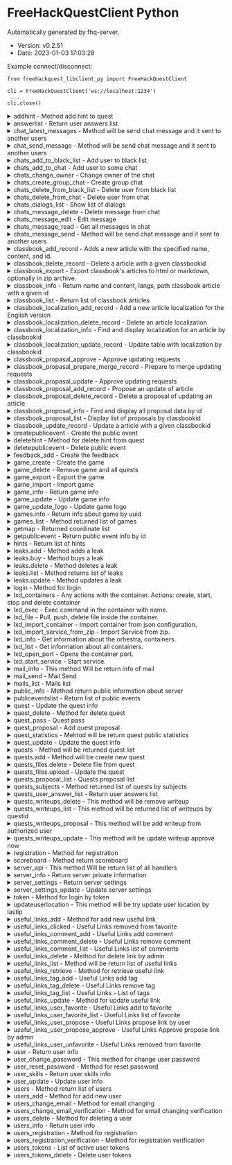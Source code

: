 # FreeHackQuestClient Python

 Automatically generated by fhq-server. 
 * Version: v0.2.51
 * Date: 2023-01-03 17:03:28

 Example connect/disconnect:
```
from freehackquest_libclient_py import FreeHackQuestClient 

cli = FreeHackQuestClient('ws://localhost:1234')
 ... 
cli.close()
```

<details>
<summary>addhint - Method add hint to quest</summary>

## addhint

Method add hint to quest

Access: unauthorized - **no**,  user - **no**,  admin - **yes**

 #### Input params 

 * questid - integer, required; quest id
 * hint - string, required; hint text


 #### example call method 

 ```
response = cli.addhint({
    "questid": 0,
    "hint": ""
})
```

</details>

<details>
<summary>answerlist - Return user answers list</summary>

## answerlist

Return user answers list

Access: unauthorized - **no**,  user - **no**,  admin - **yes**

 #### Input params 

 * page - integer, required; Number of page
 * onpage - integer, required; How much rows on page
 * questid - integer, optional; Filter for questid
 * userid - integer, optional; Filter for userid


 #### example call method 

 ```
response = cli.answerlist({
    "page": 0,
    "onpage": 10,
    "questid": 0,
    "userid": 0
})
```

</details>

<details>
<summary>chat_latest_messages - Method will be send chat message and it sent to another users</summary>

## chat_latest_messages

Method will be send chat message and it sent to another users

Access: unauthorized - **yes**,  user - **yes**,  admin - **yes**

 #### Input params 



 #### example call method 

 ```
response = cli.chat_latest_messages({

})
```

</details>

<details>
<summary>chat_send_message - Method will be send chat message and it sent to another users</summary>

## chat_send_message

Method will be send chat message and it sent to another users

Access: unauthorized - **no**,  user - **yes**,  admin - **yes**

 #### Input params 

 * type - string, required; Type
 * message - string, required; Message


 #### example call method 

 ```
response = cli.chat_send_message({
    "type": "",
    "message": ""
})
```

</details>

<details>
<summary>chats_add_to_black_list - Add user to black list</summary>

## chats_add_to_black_list

Add user to black list

Access: unauthorized - **no**,  user - **yes**,  admin - **yes**

 #### Input params 



 #### example call method 

 ```
response = cli.chats_add_to_black_list({

})
```

</details>

<details>
<summary>chats_add_to_chat - Add user to some chat</summary>

## chats_add_to_chat

Add user to some chat

Access: unauthorized - **no**,  user - **yes**,  admin - **yes**

 #### Input params 



 #### example call method 

 ```
response = cli.chats_add_to_chat({

})
```

</details>

<details>
<summary>chats_change_owner - Change owner of the chat</summary>

## chats_change_owner

Change owner of the chat

Access: unauthorized - **no**,  user - **yes**,  admin - **yes**

 #### Input params 



 #### example call method 

 ```
response = cli.chats_change_owner({

})
```

</details>

<details>
<summary>chats_create_group_chat - Create group chat</summary>

## chats_create_group_chat

Create group chat

Access: unauthorized - **no**,  user - **yes**,  admin - **yes**

 #### Input params 



 #### example call method 

 ```
response = cli.chats_create_group_chat({

})
```

</details>

<details>
<summary>chats_delete_from_black_list - Delete user from black list</summary>

## chats_delete_from_black_list

Delete user from black list

Access: unauthorized - **no**,  user - **yes**,  admin - **yes**

 #### Input params 



 #### example call method 

 ```
response = cli.chats_delete_from_black_list({

})
```

</details>

<details>
<summary>chats_delete_from_chat - Delete user from chat</summary>

## chats_delete_from_chat

Delete user from chat

Access: unauthorized - **no**,  user - **yes**,  admin - **yes**

 #### Input params 



 #### example call method 

 ```
response = cli.chats_delete_from_chat({

})
```

</details>

<details>
<summary>chats_dialogs_list - Show list of dialogs</summary>

## chats_dialogs_list

Show list of dialogs

Access: unauthorized - **no**,  user - **yes**,  admin - **yes**

 #### Input params 



 #### example call method 

 ```
response = cli.chats_dialogs_list({

})
```

</details>

<details>
<summary>chats_message_delete - Delete message from chat</summary>

## chats_message_delete

Delete message from chat

Access: unauthorized - **no**,  user - **yes**,  admin - **yes**

 #### Input params 

 * message_id - integer, required; Message id for remove


 #### example call method 

 ```
response = cli.chats_message_delete({
    "message_id": 0
})
```

</details>

<details>
<summary>chats_message_edit - Edit message</summary>

## chats_message_edit

Edit message

Access: unauthorized - **no**,  user - **yes**,  admin - **yes**

 #### Input params 

 * message_id - integer, required; Message id
 * message_new - string, required; New message


 #### example call method 

 ```
response = cli.chats_message_edit({
    "message_id": 0,
    "message_new": ""
})
```

</details>

<details>
<summary>chats_message_read - Get all messages in chat</summary>

## chats_message_read

Get all messages in chat

Access: unauthorized - **no**,  user - **yes**,  admin - **yes**

 #### Input params 

 * chat - string, required; Chat for reading messages


 #### example call method 

 ```
response = cli.chats_message_read({
    "chat": ""
})
```

</details>

<details>
<summary>chats_message_send - Method will be send chat message and it sent to another users</summary>

## chats_message_send

Method will be send chat message and it sent to another users

Access: unauthorized - **no**,  user - **yes**,  admin - **yes**

 #### Input params 

 * chat - string, required; Chat for sending a message
 * message - string, required; Message


 #### example call method 

 ```
response = cli.chats_message_send({
    "chat": "",
    "message": ""
})
```

</details>

<details>
<summary>classbook_add_record - Adds a new article with the specified name, content, and id.</summary>

## classbook_add_record

Adds a new article with the specified name, content, and id.

Access: unauthorized - **no**,  user - **no**,  admin - **yes**

 #### Input params 

 * parentid - integer, required; pareintid for classbook article
 * name - string, required; name of article
 * content - string, required; content of article
 * uuid - string, optional; uuid of article
 * ordered - integer, optional; order of article


 #### example call method 

 ```
response = cli.classbook_add_record({
    "parentid": 0,
    "name": "",
    "content": "",
    "uuid": "",
    "ordered": 0
})
```

</details>

<details>
<summary>classbook_delete_record - Delete a article with a given classbookid</summary>

## classbook_delete_record

Delete a article with a given classbookid

Access: unauthorized - **no**,  user - **no**,  admin - **yes**

 #### Input params 

 * classbookid - integer, required; id for classbook article


 #### example call method 

 ```
response = cli.classbook_delete_record({
    "classbookid": 0
})
```

</details>

<details>
<summary>classbook_export - Export classbook's articles to html or markdown, optionally in zip archive.</summary>

## classbook_export

Export classbook's articles to html or markdown, optionally in zip archive.

Access: unauthorized - **no**,  user - **yes**,  admin - **yes**

 #### Input params 

 * output - string, required; The output file format
 * lang - string, required; The output file format
 * zip - boolean, optional; Zipping the output


 #### example call method 

 ```
response = cli.classbook_export({
    "output": "",
    "lang": "",
    "zip": ""
})
```

</details>

<details>
<summary>classbook_info - Return name and content, langs, path classbook article with a given id</summary>

## classbook_info

Return name and content, langs, path classbook article with a given id

Access: unauthorized - **yes**,  user - **yes**,  admin - **yes**

 #### Input params 

 * classbookid - integer, required; id for the classbook article
 * lang - string, optional; Set lang for the article


 #### example call method 

 ```
response = cli.classbook_info({
    "classbookid": 0,
    "lang": ""
})
```

</details>

<details>
<summary>classbook_list - Return list of classbook articles</summary>

## classbook_list

Return list of classbook articles

Access: unauthorized - **yes**,  user - **yes**,  admin - **yes**

 #### Input params 

 * parentid - integer, required; parentid for classbook articles
 * lang - string, optional; lang for classbook articles
 * search - string, optional; Search string for classbook articles


 #### example call method 

 ```
response = cli.classbook_list({
    "parentid": 0,
    "lang": "",
    "search": ""
})
```

</details>

<details>
<summary>classbook_localization_add_record - Add a new article localization for the English version</summary>

## classbook_localization_add_record

Add a new article localization for the English version

Access: unauthorized - **no**,  user - **no**,  admin - **yes**

 #### Input params 

 * classbookid - integer, required; Classbookid for article localization
 * lang - string, required; Language
 * name - string, required; Article name
 * content - string, required; The content of the article


 #### example call method 

 ```
response = cli.classbook_localization_add_record({
    "classbookid": 0,
    "lang": "",
    "name": "",
    "content": ""
})
```

</details>

<details>
<summary>classbook_localization_delete_record - Delete an article localization</summary>

## classbook_localization_delete_record

Delete an article localization

Access: unauthorized - **no**,  user - **no**,  admin - **yes**

 #### Input params 

 * classbook_localizationid - integer, required; Localization id


 #### example call method 

 ```
response = cli.classbook_localization_delete_record({
    "classbook_localizationid": 0
})
```

</details>

<details>
<summary>classbook_localization_info - Find and display localization for an article by classbookid</summary>

## classbook_localization_info

Find and display localization for an article by classbookid

Access: unauthorized - **no**,  user - **no**,  admin - **yes**

 #### Input params 

 * classbook_localizationid - integer, required; Localization id


 #### example call method 

 ```
response = cli.classbook_localization_info({
    "classbook_localizationid": 0
})
```

</details>

<details>
<summary>classbook_localization_update_record - Update table with localization by classbookid</summary>

## classbook_localization_update_record

Update table with localization by classbookid

Access: unauthorized - **no**,  user - **no**,  admin - **yes**

 #### Input params 

 * classbook_localizationid - integer, required; Localization id
 * name - string, required; Article name
 * content - string, required; The content of the article


 #### example call method 

 ```
response = cli.classbook_localization_update_record({
    "classbook_localizationid": 0,
    "name": "",
    "content": ""
})
```

</details>

<details>
<summary>classbook_propasal_approve - Approve updating requests</summary>

## classbook_propasal_approve

Approve updating requests

Access: unauthorized - **no**,  user - **no**,  admin - **yes**

 #### Input params 

 * classbook_proposal_id - integer, required; Proposal id


 #### example call method 

 ```
response = cli.classbook_propasal_approve({
    "classbook_proposal_id": 0
})
```

</details>

<details>
<summary>classbook_propasal_prepare_merge_record - Prepare to merge updating requests</summary>

## classbook_propasal_prepare_merge_record

Prepare to merge updating requests

Access: unauthorized - **no**,  user - **no**,  admin - **yes**

 #### Input params 

 * classbook_proposal_id - integer, required; Proposal id


 #### example call method 

 ```
response = cli.classbook_propasal_prepare_merge_record({
    "classbook_proposal_id": 0
})
```

</details>

<details>
<summary>classbook_propasal_update - Approve updating requests</summary>

## classbook_propasal_update

Approve updating requests

Access: unauthorized - **no**,  user - **no**,  admin - **yes**

 #### Input params 

 * classbook_proposal_id - integer, required; Proposal id
 * content - string, required; new content


 #### example call method 

 ```
response = cli.classbook_propasal_update({
    "classbook_proposal_id": 0,
    "content": ""
})
```

</details>

<details>
<summary>classbook_proposal_add_record - Propose an update of article</summary>

## classbook_proposal_add_record

Propose an update of article

Access: unauthorized - **no**,  user - **yes**,  admin - **yes**

 #### Input params 

 * classbookid - integer, required; Classbookid for an article
 * lang - string, required; Language
 * name - string, required; Article name
 * content - string, required; The content of the article


 #### example call method 

 ```
response = cli.classbook_proposal_add_record({
    "classbookid": 0,
    "lang": "",
    "name": "",
    "content": ""
})
```

</details>

<details>
<summary>classbook_proposal_delete_record - Delete a proposal of updating an article</summary>

## classbook_proposal_delete_record

Delete a proposal of updating an article

Access: unauthorized - **no**,  user - **yes**,  admin - **yes**

 #### Input params 

 * classbook_proposal_id - integer, required; Proposal id


 #### example call method 

 ```
response = cli.classbook_proposal_delete_record({
    "classbook_proposal_id": 0
})
```

</details>

<details>
<summary>classbook_proposal_info - Find and display all proposal data by id</summary>

## classbook_proposal_info

Find and display all proposal data by id

Access: unauthorized - **no**,  user - **yes**,  admin - **yes**

 #### Input params 

 * classbook_proposal_id - integer, required; Proposal id


 #### example call method 

 ```
response = cli.classbook_proposal_info({
    "classbook_proposal_id": 0
})
```

</details>

<details>
<summary>classbook_proposal_list - Display list of proposals by classbookid</summary>

## classbook_proposal_list

Display list of proposals by classbookid

Access: unauthorized - **no**,  user - **yes**,  admin - **yes**

 #### Input params 

 * classbookid - integer, required; Classbookid for an article
 * lang - string, optional; Language


 #### example call method 

 ```
response = cli.classbook_proposal_list({
    "classbookid": 0,
    "lang": ""
})
```

</details>

<details>
<summary>classbook_update_record - Update a article with a given classbookid</summary>

## classbook_update_record

Update a article with a given classbookid

Access: unauthorized - **no**,  user - **no**,  admin - **yes**

 #### Input params 

 * classbookid - integer, required; id for classbook article
 * name - string, optional; name for classbook article
 * content - string, optional; content for classbook article
 * ordered - integer, optional; ordered for classbook article
 * parentid - integer, optional; parentid for classbook article


 #### example call method 

 ```
response = cli.classbook_update_record({
    "classbookid": 0,
    "name": "",
    "content": "",
    "ordered": 0,
    "parentid": 0
})
```

</details>

<details>
<summary>createpublicevent - Create the public event</summary>

## createpublicevent

Create the public event

Access: unauthorized - **no**,  user - **no**,  admin - **yes**

 #### Input params 

 * type - string, required; Type of event
 * message - string, required; Message


 #### example call method 

 ```
response = cli.createpublicevent({
    "type": "",
    "message": ""
})
```

</details>

<details>
<summary>deletehint - Method for delete hint from quest</summary>

## deletehint

Method for delete hint from quest

Access: unauthorized - **no**,  user - **no**,  admin - **yes**

 #### Input params 

 * hintid - integer, required; hint id


 #### example call method 

 ```
response = cli.deletehint({
    "hintid": 0
})
```

</details>

<details>
<summary>deletepublicevent - Delete public event</summary>

## deletepublicevent

Delete public event

Access: unauthorized - **no**,  user - **no**,  admin - **yes**

 #### Input params 

 * eventid - integer, required; Event ID


 #### example call method 

 ```
response = cli.deletepublicevent({
    "eventid": 0
})
```

</details>

<details>
<summary>feedback_add - Create the feedback</summary>

## feedback_add

Create the feedback

Access: unauthorized - **yes**,  user - **yes**,  admin - **yes**

 #### Input params 

 * from - string, required; From user
 * text - string, required; Text of feedback
 * type - string, required; Type of feedback


 #### example call method 

 ```
response = cli.feedback_add({
    "from": "",
    "text": "",
    "type": ""
})
```

</details>

<details>
<summary>game_create - Create the game</summary>

## game_create

Create the game

Access: unauthorized - **no**,  user - **no**,  admin - **yes**

 #### Input params 

 * uuid - string, required; Global Identificator of the Game
 * name - string, required; Name of the Game
 * description - string, required; Description of the Game
 * state - string, required; State of the game
 * form - string, required; Form of the game
 * type - string, required; Type of the game
 * date_start - string, required; Date start
 * date_stop - string, required; Date stop
 * date_restart - string, required; Date restart
 * organizators - string, required; Organizators


 #### example call method 

 ```
response = cli.game_create({
    "uuid": "",
    "name": "",
    "description": "",
    "state": "",
    "form": "",
    "type": "",
    "date_start": "",
    "date_stop": "",
    "date_restart": "",
    "organizators": ""
})
```

</details>

<details>
<summary>game_delete - Remove game and all quests</summary>

## game_delete

Remove game and all quests

Access: unauthorized - **no**,  user - **no**,  admin - **yes**

 #### Input params 

 * uuid - string, required; Global Identificator of the Game
 * admin_password - string, required; Admin Password


 #### example call method 

 ```
response = cli.game_delete({
    "uuid": "",
    "admin_password": ""
})
```

</details>

<details>
<summary>game_export - Export the game</summary>

## game_export

Export the game

Access: unauthorized - **no**,  user - **no**,  admin - **yes**

 #### Input params 

 * uuid - string, required; Global Identificator of the Game


 #### example call method 

 ```
response = cli.game_export({
    "uuid": ""
})
```

</details>

<details>
<summary>game_import - Import game</summary>

## game_import

Import game

Access: unauthorized - **no**,  user - **no**,  admin - **yes**

 #### Input params 

 * uuid - string, required; Global Identificator of the Game


 #### example call method 

 ```
response = cli.game_import({
    "uuid": ""
})
```

</details>

<details>
<summary>game_info - Return game info</summary>

## game_info

Return game info

Access: unauthorized - **yes**,  user - **yes**,  admin - **yes**

 #### Input params 

 * uuid - string, required; Global Identificator of the Game


 #### example call method 

 ```
response = cli.game_info({
    "uuid": ""
})
```

</details>

<details>
<summary>game_update - Update game info</summary>

## game_update

Update game info

Access: unauthorized - **no**,  user - **no**,  admin - **yes**

 #### Input params 

 * uuid - string, required; Global Identificator of the Game
 * name - string, optional; Name of the Game
 * description - string, optional; Description of the Game
 * state - string, optional; State of the game
 * form - string, optional; Form of the game
 * type - string, optional; Type of the game
 * date_start - string, optional; Date start
 * date_stop - string, optional; Date stop
 * date_restart - string, optional; Date restart
 * organizators - string, optional; Organizators


 #### example call method 

 ```
response = cli.game_update({
    "uuid": "",
    "name": "",
    "description": "",
    "state": "",
    "form": "",
    "type": "",
    "date_start": "",
    "date_stop": "",
    "date_restart": "",
    "organizators": ""
})
```

</details>

<details>
<summary>game_update_logo - Update game logo</summary>

## game_update_logo

Update game logo

Access: unauthorized - **no**,  user - **no**,  admin - **yes**

 #### Input params 

 * uuid - string, required; Global Identificator of the Game
 * image_png_base64 - string, required; Image PNG in Base64


 #### example call method 

 ```
response = cli.game_update_logo({
    "uuid": "",
    "image_png_base64": ""
})
```

</details>

<details>
<summary>games.info - Return info about game by uuid</summary>

## games.info

Return info about game by uuid

Access: unauthorized - **yes**,  user - **yes**,  admin - **yes**

 #### Input params 

 * uuid - string, required; Global Identificator of the Game


 #### example call method 

 ```
response = cli.games.info({
    "uuid": ""
})
```

</details>

<details>
<summary>games_list - Method returned list of games</summary>

## games_list

Method returned list of games

Access: unauthorized - **yes**,  user - **yes**,  admin - **yes**

 #### Input params 



 #### example call method 

 ```
response = cli.games_list({

})
```

</details>

<details>
<summary>getmap - Returned coordinate list</summary>

## getmap

Returned coordinate list

Access: unauthorized - **yes**,  user - **yes**,  admin - **yes**

 #### Input params 



 #### example call method 

 ```
response = cli.getmap({

})
```

</details>

<details>
<summary>getpublicevent - Return public event info by id</summary>

## getpublicevent

Return public event info by id

Access: unauthorized - **yes**,  user - **yes**,  admin - **yes**

 #### Input params 

 * eventid - integer, required; Event id


 #### example call method 

 ```
response = cli.getpublicevent({
    "eventid": 0
})
```

</details>

<details>
<summary>hints - Return list of hints</summary>

## hints

Return list of hints

Access: unauthorized - **yes**,  user - **yes**,  admin - **yes**

 #### Input params 

 * questid - integer, required; Quest id


 #### example call method 

 ```
response = cli.hints({
    "questid": 0
})
```

</details>

<details>
<summary>leaks.add - Method adds a leak</summary>

## leaks.add

Method adds a leak

Access: unauthorized - **no**,  user - **no**,  admin - **yes**

 #### Input params 

 * uuid - string, required; UUID of the leak
 * game_uuid - string, required; UUID of the game
 * name - string, required; Visible part of the content
 * content - string, required; Content of the leak
 * score - integer, required; Price of the leak


 #### example call method 

 ```
response = cli.leaks.add({
    "uuid": "",
    "game_uuid": "",
    "name": "",
    "content": "",
    "score": 0
})
```

</details>

<details>
<summary>leaks.buy - Method buys a leak</summary>

## leaks.buy

Method buys a leak

Access: unauthorized - **no**,  user - **yes**,  admin - **no**

 #### Input params 

 * id - integer, required; Leak id


 #### example call method 

 ```
response = cli.leaks.buy({
    "id": 0
})
```

</details>

<details>
<summary>leaks.delete - Method deletes a leak</summary>

## leaks.delete

Method deletes a leak

Access: unauthorized - **no**,  user - **no**,  admin - **yes**

 #### Input params 

 * id - integer, required; Leak id


 #### example call method 

 ```
response = cli.leaks.delete({
    "id": 0
})
```

</details>

<details>
<summary>leaks.list - Method returns list of leaks</summary>

## leaks.list

Method returns list of leaks

Access: unauthorized - **yes**,  user - **yes**,  admin - **yes**

 #### Input params 

 * page - integer, required; Number of page
 * onpage - integer, required; How much rows in one page


 #### example call method 

 ```
response = cli.leaks.list({
    "page": 0,
    "onpage": 10
})
```

</details>

<details>
<summary>leaks.update - Method updates a leak</summary>

## leaks.update

Method updates a leak

Access: unauthorized - **no**,  user - **no**,  admin - **yes**

 #### Input params 

 * id - integer, required; Leak id
 * name - string, optional; Visible part of the content
 * content - string, optional; Content of the leak
 * score - integer, optional; Price of the leak


 #### example call method 

 ```
response = cli.leaks.update({
    "id": 0,
    "name": "",
    "content": "",
    "score": 0
})
```

</details>

<details>
<summary>login - Method for login</summary>

## login

Method for login

Access: unauthorized - **yes**,  user - **no**,  admin - **no**

 #### Input params 

 * email - string, required; E-mail
 * password - string, required; Password


 #### example call method 

 ```
response = cli.login({
    "email": "",
    "password": ""
})
```

</details>

<details>
<summary>lxd_containers - Any actions with the container. Actions: create, start, stop and delete container</summary>

## lxd_containers

Any actions with the container. Actions: create, start, stop and delete container

Access: unauthorized - **no**,  user - **no**,  admin - **yes**

 #### Input params 

 * name - string, required; Container name
 * action - string, required; Actions: create, start, stop and delete container


 #### example call method 

 ```
response = cli.lxd_containers({
    "name": "",
    "action": ""
})
```

</details>

<details>
<summary>lxd_exec - Exec command in the container with name.</summary>

## lxd_exec

Exec command in the container with name.

Access: unauthorized - **no**,  user - **no**,  admin - **yes**

 #### Input params 

 * name - string, required; Container name
 * command - string, required; Name of execution command


 #### example call method 

 ```
response = cli.lxd_exec({
    "name": "",
    "command": ""
})
```

</details>

<details>
<summary>lxd_file - Pull, push, delete file inside the container.</summary>

## lxd_file

Pull, push, delete file inside the container.

Access: unauthorized - **no**,  user - **no**,  admin - **yes**

 #### Input params 

 * name - string, required; Container name
 * action - string, required; Action with files: pull, push or delete
 * path - string, required; Path to file inside the container


 #### example call method 

 ```
response = cli.lxd_file({
    "name": "",
    "action": "",
    "path": ""
})
```

</details>

<details>
<summary>lxd_import_container - Import container from json configuration.</summary>

## lxd_import_container

Import container from json configuration.

Access: unauthorized - **no**,  user - **no**,  admin - **yes**

 #### Input params 

 * config - string, required; Container's configuration in json dumped string.


 #### example call method 

 ```
response = cli.lxd_import_container({
    "config": ""
})
```

</details>

<details>
<summary>lxd_import_service_from_zip - Import Service from zip.</summary>

## lxd_import_service_from_zip

Import Service from zip.

Access: unauthorized - **no**,  user - **no**,  admin - **yes**

 #### Input params 

 * zip_file - string, required; Service's configuration in Base64 zip archive.


 #### example call method 

 ```
response = cli.lxd_import_service_from_zip({
    "zip_file": ""
})
```

</details>

<details>
<summary>lxd_info - Get information about the orhestra, containers.</summary>

## lxd_info

Get information about the orhestra, containers.

Access: unauthorized - **no**,  user - **no**,  admin - **yes**

 #### Input params 

 * name - string, required; Container name
 * get - string, optional; Requested information


 #### example call method 

 ```
response = cli.lxd_info({
    "name": "",
    "get": ""
})
```

</details>

<details>
<summary>lxd_list - Get information about all containers.</summary>

## lxd_list

Get information about all containers.

Access: unauthorized - **no**,  user - **no**,  admin - **yes**

 #### Input params 



 #### example call method 

 ```
response = cli.lxd_list({

})
```

</details>

<details>
<summary>lxd_open_port - Opens the container port.</summary>

## lxd_open_port

Opens the container port.

Access: unauthorized - **no**,  user - **no**,  admin - **yes**

 #### Input params 

 * name - string, required; Container name
 * port - integer, required; Number container port
 * protocol - string, required; Protocol


 #### example call method 

 ```
response = cli.lxd_open_port({
    "name": "",
    "port": 0,
    "protocol": ""
})
```

</details>

<details>
<summary>lxd_start_service - Start service.</summary>

## lxd_start_service

Start service.

Access: unauthorized - **no**,  user - **no**,  admin - **yes**

 #### Input params 

 * name - string, required; Service's name.


 #### example call method 

 ```
response = cli.lxd_start_service({
    "name": ""
})
```

</details>

<details>
<summary>mail_info - This method Will be return info of mail</summary>

## mail_info

This method Will be return info of mail

Access: unauthorized - **no**,  user - **no**,  admin - **yes**

 #### Input params 



 #### example call method 

 ```
response = cli.mail_info({

})
```

</details>

<details>
<summary>mail_send - Mail Send</summary>

## mail_send

Mail Send

Access: unauthorized - **no**,  user - **no**,  admin - **yes**

 #### Input params 

 * to - string, required; E-mail of the recipient
 * subject - string, required; Subject of the message
 * body - string, required; Body of the message


 #### example call method 

 ```
response = cli.mail_send({
    "to": "",
    "subject": "",
    "body": ""
})
```

</details>

<details>
<summary>mails_list - Mails list</summary>

## mails_list

Mails list

Access: unauthorized - **no**,  user - **no**,  admin - **yes**

 #### Input params 

 * filter_email - string, optional; Filter by email
 * filter_subject - string, optional; Filter by subject
 * filter_message - string, optional; Filter by message
 * onpage - integer, optional; On page
 * page - integer, optional; page


 #### example call method 

 ```
response = cli.mails_list({
    "filter_email": "",
    "filter_subject": "",
    "filter_message": "",
    "onpage": 10,
    "page": 0
})
```

</details>

<details>
<summary>public_info - Method return public information about server</summary>

## public_info

Method return public information about server

Access: unauthorized - **yes**,  user - **yes**,  admin - **yes**

 #### Input params 



 #### example call method 

 ```
response = cli.public_info({

})
```

</details>

<details>
<summary>publiceventslist - Return list of public events</summary>

## publiceventslist

Return list of public events

Access: unauthorized - **yes**,  user - **yes**,  admin - **yes**

 #### Input params 

 * page - integer, required; Number of page
 * onpage - integer, required; How much rows in one page
 * type - string, optional; Filter by type events
 * search - string, optional; Filter by message event


 #### example call method 

 ```
response = cli.publiceventslist({
    "page": 0,
    "onpage": 10,
    "type": "",
    "search": ""
})
```

</details>

<details>
<summary>quest - Update the quest info</summary>

## quest

Update the quest info

Access: unauthorized - **yes**,  user - **yes**,  admin - **yes**

 #### Input params 

 * questid - integer, required; Quest ID


 #### example call method 

 ```
response = cli.quest({
    "questid": 0
})
```

</details>

<details>
<summary>quest_delete - Method for delete quest</summary>

## quest_delete

Method for delete quest

Access: unauthorized - **no**,  user - **no**,  admin - **yes**

 #### Input params 

 * questid - integer, required; Quest ID


 #### example call method 

 ```
response = cli.quest_delete({
    "questid": 0
})
```

</details>

<details>
<summary>quest_pass - Quest pass</summary>

## quest_pass

Quest pass

Access: unauthorized - **no**,  user - **yes**,  admin - **yes**

 #### Input params 

 * questid - integer, required; Quest ID
 * answer - string, required; Answer


 #### example call method 

 ```
response = cli.quest_pass({
    "questid": 0,
    "answer": ""
})
```

</details>

<details>
<summary>quest_proposal - Add quest proposal</summary>

## quest_proposal

Add quest proposal

Access: unauthorized - **no**,  user - **yes**,  admin - **yes**

 #### Input params 

 * gameid - integer, required; Which game included this quest
 * name - string, required; Name of the quest
 * text - string, required; Description of the quest
 * score - integer, required; How much append to user score after solve quest by them
 * author - string, required; Author of the quest
 * subject - string, required; Subject must be one from types (look types)
 * answer - string, required; Answer for the quest
 * answer_format - string, required; Answer format for the quest


 #### example call method 

 ```
response = cli.quest_proposal({
    "gameid": 0,
    "name": "",
    "text": "",
    "score": 0,
    "author": "",
    "subject": "",
    "answer": "",
    "answer_format": ""
})
```

</details>

<details>
<summary>quest_statistics - Mehtod will be return quest public statistics</summary>

## quest_statistics

Mehtod will be return quest public statistics

Access: unauthorized - **yes**,  user - **yes**,  admin - **yes**

 #### Input params 

 * questid - integer, required; Quest ID


 #### example call method 

 ```
response = cli.quest_statistics({
    "questid": 0
})
```

</details>

<details>
<summary>quest_update - Update the quest info</summary>

## quest_update

Update the quest info

Access: unauthorized - **no**,  user - **no**,  admin - **yes**

 #### Input params 

 * questid - integer, required; Quest ID
 * name - string, optional; Name of the quest
 * gameid - integer, optional; Which game included this quest
 * text - string, optional; Description of the quest
 * score - integer, optional; How much append to user score after solve quest by them
 * subject - string, optional; Subject must be one from types
 * author - string, optional; Author of the quest
 * answer - string, optional; Answer for the quest
 * answer_format - string, optional; Answer format for the quest
 * state - string, optional; State of the quest
 * description_state - string, optional; You can update some descriptions for quest state
 * copyright - string, optional; You can update copyright


 #### example call method 

 ```
response = cli.quest_update({
    "questid": 0,
    "name": "",
    "gameid": 0,
    "text": "",
    "score": 0,
    "subject": "",
    "author": "",
    "answer": "",
    "answer_format": "",
    "state": "",
    "description_state": "",
    "copyright": ""
})
```

</details>

<details>
<summary>quests - Method will be returned quest list</summary>

## quests

Method will be returned quest list

Access: unauthorized - **yes**,  user - **yes**,  admin - **yes**

 #### Input params 

 * subject - string, optional; Filter by subject
 * gameid - integer, optional; Filter by local gameid
 * filter - string, optional; Filter by some text


 #### example call method 

 ```
response = cli.quests({
    "subject": "",
    "gameid": 0,
    "filter": ""
})
```

</details>

<details>
<summary>quests.add - Method will be create new quest</summary>

## quests.add

Method will be create new quest

Access: unauthorized - **no**,  user - **no**,  admin - **yes**

 #### Input params 

 * uuid - string, required; Global Identificator of the quest
 * gameid - integer, required; Which game included this quest
 * name - string, required; Name of the quest
 * text - string, required; Description of the quest
 * score - integer, required; How much append to user score after solve quest by them
 * author - string, required; Author of the quest
 * subject - string, required; Subject must be one from types
 * answer - string, required; Answer for the quest
 * answer_format - string, required; Answer format for the quest
 * state - string, required; State of the quest
 * description_state - string, required; You can add some descriptions for quest state
 * copyright - string, optional; You can add some copyright information


 #### example call method 

 ```
response = cli.quests.add({
    "uuid": "",
    "gameid": 0,
    "name": "",
    "text": "",
    "score": 0,
    "author": "",
    "subject": "",
    "answer": "",
    "answer_format": "",
    "state": "",
    "description_state": "",
    "copyright": ""
})
```

</details>

<details>
<summary>quests_files.delete - Delete file from quest</summary>

## quests_files.delete

Delete file from quest

Access: unauthorized - **no**,  user - **no**,  admin - **yes**

 #### Input params 

 * quest_uuid - string, required; Quest UUID
 * file_id - integer, required; File ID


 #### example call method 

 ```
response = cli.quests_files.delete({
    "quest_uuid": "",
    "file_id": 0
})
```

</details>

<details>
<summary>quests_files.upload - Update the quest</summary>

## quests_files.upload

Update the quest

Access: unauthorized - **no**,  user - **no**,  admin - **yes**

 #### Input params 

 * quest_uuid - string, required; Quest UUID
 * file_base64 - string, required; Byte-array encoded in base64
 * file_name - string, required; File name


 #### example call method 

 ```
response = cli.quests_files.upload({
    "quest_uuid": "",
    "file_base64": "",
    "file_name": ""
})
```

</details>

<details>
<summary>quests_proposal_list - Quests proposal list</summary>

## quests_proposal_list

Quests proposal list

Access: unauthorized - **no**,  user - **no**,  admin - **yes**

 #### Input params 

 * page_size - integer, optional; Pgae size
 * page_index - integer, optional; Page index


 #### example call method 

 ```
response = cli.quests_proposal_list({
    "page_size": 0,
    "page_index": 0
})
```

</details>

<details>
<summary>quests_subjects - Method returned list of quests by subjects</summary>

## quests_subjects

Method returned list of quests by subjects

Access: unauthorized - **yes**,  user - **yes**,  admin - **yes**

 #### Input params 



 #### example call method 

 ```
response = cli.quests_subjects({

})
```

</details>

<details>
<summary>quests_user_answer_list - Return user answers list</summary>

## quests_user_answer_list

Return user answers list

Access: unauthorized - **no**,  user - **yes**,  admin - **yes**

 #### Input params 

 * questid - integer, required; Filter for questid


 #### example call method 

 ```
response = cli.quests_user_answer_list({
    "questid": 0
})
```

</details>

<details>
<summary>quests_writeups_delete - This method will be remove writeup</summary>

## quests_writeups_delete

This method will be remove writeup

Access: unauthorized - **no**,  user - **no**,  admin - **yes**

 #### Input params 

 * writeupid - integer, required; WriteUp ID


 #### example call method 

 ```
response = cli.quests_writeups_delete({
    "writeupid": 0
})
```

</details>

<details>
<summary>quests_writeups_list - This method will be returned list of writeups by questid</summary>

## quests_writeups_list

This method will be returned list of writeups by questid

Access: unauthorized - **yes**,  user - **yes**,  admin - **yes**

 #### Input params 

 * questid - integer, required; Quest ID


 #### example call method 

 ```
response = cli.quests_writeups_list({
    "questid": 0
})
```

</details>

<details>
<summary>quests_writeups_proposal - This method will be add writeup from authorized user</summary>

## quests_writeups_proposal

This method will be add writeup from authorized user

Access: unauthorized - **no**,  user - **yes**,  admin - **yes**

 #### Input params 

 * questid - integer, required; Quest ID
 * writeup_link - string, required; Link to writeup (Must be start from https://www.youtube.com/watch?v=)


 #### example call method 

 ```
response = cli.quests_writeups_proposal({
    "questid": 0,
    "writeup_link": ""
})
```

</details>

<details>
<summary>quests_writeups_update - This method will be update writeup approve now</summary>

## quests_writeups_update

This method will be update writeup approve now

Access: unauthorized - **no**,  user - **no**,  admin - **yes**

 #### Input params 

 * writeupid - integer, required; WriteUp ID
 * approve - string, required; Approve value 1 or 0


 #### example call method 

 ```
response = cli.quests_writeups_update({
    "writeupid": 0,
    "approve": ""
})
```

</details>

<details>
<summary>registration - Method for registration</summary>

## registration

Method for registration

Access: unauthorized - **yes**,  user - **no**,  admin - **no**

 #### Input params 

 * email - string, required; E-mail
 * university - string, required; University


 #### example call method 

 ```
response = cli.registration({
    "email": "",
    "university": ""
})
```

</details>

<details>
<summary>scoreboard - Method return scoreboard</summary>

## scoreboard

Method return scoreboard

Access: unauthorized - **yes**,  user - **yes**,  admin - **yes**

 #### Input params 

 * page - integer, required; Number of page
 * onpage - integer, required; How much rows in one page


 #### example call method 

 ```
response = cli.scoreboard({
    "page": 0,
    "onpage": 10
})
```

</details>

<details>
<summary>server_api - This method Will be return list of all handlers</summary>

## server_api

This method Will be return list of all handlers

Access: unauthorized - **yes**,  user - **yes**,  admin - **yes**

 #### Input params 



 #### example call method 

 ```
response = cli.server_api({

})
```

</details>

<details>
<summary>server_info - Return server private information</summary>

## server_info

Return server private information

Access: unauthorized - **no**,  user - **no**,  admin - **yes**

 #### Input params 



 #### example call method 

 ```
response = cli.server_info({

})
```

</details>

<details>
<summary>server_settings - Return server settings</summary>

## server_settings

Return server settings

Access: unauthorized - **no**,  user - **no**,  admin - **yes**

 #### Input params 



 #### example call method 

 ```
response = cli.server_settings({

})
```

</details>

<details>
<summary>server_settings_update - Update server settings</summary>

## server_settings_update

Update server settings

Access: unauthorized - **no**,  user - **no**,  admin - **yes**

 #### Input params 

 * name - string, required; name of setting
 * value - string, required; value of setting


 #### example call method 

 ```
response = cli.server_settings_update({
    "name": "",
    "value": ""
})
```

</details>

<details>
<summary>token - Method for login by token</summary>

## token

Method for login by token

Access: unauthorized - **yes**,  user - **no**,  admin - **no**

 #### Input params 

 * token - string, required; Authorization token


 #### example call method 

 ```
response = cli.token({
    "token": ""
})
```

</details>

<details>
<summary>updateuserlocation - This method will be try update user location by lastip</summary>

## updateuserlocation

This method will be try update user location by lastip

Access: unauthorized - **no**,  user - **no**,  admin - **yes**

 #### Input params 

 * userid - integer, required; User ID


 #### example call method 

 ```
response = cli.updateuserlocation({
    "userid": 0
})
```

</details>

<details>
<summary>useful_links_add - Method for add new useful link</summary>

## useful_links_add

Method for add new useful link

Access: unauthorized - **no**,  user - **no**,  admin - **yes**

 #### Input params 

 * url - string, required; URL
 * description - string, required; Description
 * author - string, required; Author


 #### example call method 

 ```
response = cli.useful_links_add({
    "url": "",
    "description": "",
    "author": ""
})
```

</details>

<details>
<summary>useful_links_clicked - Useful Links removed from favorite</summary>

## useful_links_clicked

Useful Links removed from favorite

Access: unauthorized - **yes**,  user - **yes**,  admin - **yes**

 #### Input params 

 * useful_link_id - integer, required; Id of useful link


 #### example call method 

 ```
response = cli.useful_links_clicked({
    "useful_link_id": 0
})
```

</details>

<details>
<summary>useful_links_comment_add - Useful Links add comment</summary>

## useful_links_comment_add

Useful Links add comment

Access: unauthorized - **no**,  user - **yes**,  admin - **yes**

 #### Input params 

 * useful_link_id - integer, required; Id of useful link
 * comment - string, required; Comment


 #### example call method 

 ```
response = cli.useful_links_comment_add({
    "useful_link_id": 0,
    "comment": ""
})
```

</details>

<details>
<summary>useful_links_comment_delete - Useful Links remove comment</summary>

## useful_links_comment_delete

Useful Links remove comment

Access: unauthorized - **no**,  user - **yes**,  admin - **yes**

 #### Input params 

 * useful_link_comment_id - integer, required; Comment Id for useful link


 #### example call method 

 ```
response = cli.useful_links_comment_delete({
    "useful_link_comment_id": 0
})
```

</details>

<details>
<summary>useful_links_comment_list - Useful Links list of comments</summary>

## useful_links_comment_list

Useful Links list of comments

Access: unauthorized - **yes**,  user - **yes**,  admin - **yes**

 #### Input params 

 * useful_link_id - integer, required; Id of useful link


 #### example call method 

 ```
response = cli.useful_links_comment_list({
    "useful_link_id": 0
})
```

</details>

<details>
<summary>useful_links_delete - Method for delete link by admin</summary>

## useful_links_delete

Method for delete link by admin

Access: unauthorized - **no**,  user - **no**,  admin - **yes**

 #### Input params 

 * useful_link_id - integer, required; Id of useful link


 #### example call method 

 ```
response = cli.useful_links_delete({
    "useful_link_id": 0
})
```

</details>

<details>
<summary>useful_links_list - Method will be return list of useful links</summary>

## useful_links_list

Method will be return list of useful links

Access: unauthorized - **yes**,  user - **yes**,  admin - **yes**

 #### Input params 

 * filter - string, optional; Filter by word
 * filter_by_tag - string, optional; Filter by tag
 * page_index - integer, optional; Page Index
 * page_size - integer, optional; Page Size (default 10)


 #### example call method 

 ```
response = cli.useful_links_list({
    "filter": "",
    "filter_by_tag": "",
    "page_index": 0,
    "page_size": 0
})
```

</details>

<details>
<summary>useful_links_retrieve - Method for retrieve useful link</summary>

## useful_links_retrieve

Method for retrieve useful link

Access: unauthorized - **yes**,  user - **yes**,  admin - **yes**

 #### Input params 

 * useful_link_id - integer, required; Id of useful link


 #### example call method 

 ```
response = cli.useful_links_retrieve({
    "useful_link_id": 0
})
```

</details>

<details>
<summary>useful_links_tag_add - Useful Links add tag</summary>

## useful_links_tag_add

Useful Links add tag

Access: unauthorized - **no**,  user - **no**,  admin - **yes**

 #### Input params 

 * useful_link_id - integer, required; Id of useful link
 * tag - string, required; Tag Value


 #### example call method 

 ```
response = cli.useful_links_tag_add({
    "useful_link_id": 0,
    "tag": ""
})
```

</details>

<details>
<summary>useful_links_tag_delete - Useful Links remove tag</summary>

## useful_links_tag_delete

Useful Links remove tag

Access: unauthorized - **no**,  user - **no**,  admin - **yes**

 #### Input params 

 * useful_link_id - integer, required; Useful Link Id
 * tag - string, required; Tag Value


 #### example call method 

 ```
response = cli.useful_links_tag_delete({
    "useful_link_id": 0,
    "tag": ""
})
```

</details>

<details>
<summary>useful_links_tag_list - Useful Links - List of tags</summary>

## useful_links_tag_list

Useful Links - List of tags

Access: unauthorized - **yes**,  user - **yes**,  admin - **yes**

 #### Input params 



 #### example call method 

 ```
response = cli.useful_links_tag_list({

})
```

</details>

<details>
<summary>useful_links_update - Method for update useful link</summary>

## useful_links_update

Method for update useful link

Access: unauthorized - **no**,  user - **no**,  admin - **yes**

 #### Input params 

 * useful_link_id - integer, required; Id of useful link
 * url - string, required; URL
 * description - string, required; Description
 * author - string, required; Author


 #### example call method 

 ```
response = cli.useful_links_update({
    "useful_link_id": 0,
    "url": "",
    "description": "",
    "author": ""
})
```

</details>

<details>
<summary>useful_links_user_favorite - Useful Links add to favorite</summary>

## useful_links_user_favorite

Useful Links add to favorite

Access: unauthorized - **no**,  user - **yes**,  admin - **yes**

 #### Input params 

 * useful_link_id - integer, required; Id of useful link


 #### example call method 

 ```
response = cli.useful_links_user_favorite({
    "useful_link_id": 0
})
```

</details>

<details>
<summary>useful_links_user_favorite_list - Useful Links list of favorite</summary>

## useful_links_user_favorite_list

Useful Links list of favorite

Access: unauthorized - **no**,  user - **yes**,  admin - **yes**

 #### Input params 



 #### example call method 

 ```
response = cli.useful_links_user_favorite_list({

})
```

</details>

<details>
<summary>useful_links_user_propose - Useful Links propose link by user</summary>

## useful_links_user_propose

Useful Links propose link by user

Access: unauthorized - **no**,  user - **yes**,  admin - **yes**

 #### Input params 

 * url - string, required; Url
 * description - string, required; Description
 * tags - string, required; tags


 #### example call method 

 ```
response = cli.useful_links_user_propose({
    "url": "",
    "description": "",
    "tags": ""
})
```

</details>

<details>
<summary>useful_links_user_propose_approve - Useful Links Approve propose link by admin</summary>

## useful_links_user_propose_approve

Useful Links Approve propose link by admin

Access: unauthorized - **no**,  user - **no**,  admin - **yes**

 #### Input params 

 * useful_links_propose_id - integer, required; Id of propose for useful_links


 #### example call method 

 ```
response = cli.useful_links_user_propose_approve({
    "useful_links_propose_id": 0
})
```

</details>

<details>
<summary>useful_links_user_unfavorite - Useful Links removed from favorite</summary>

## useful_links_user_unfavorite

Useful Links removed from favorite

Access: unauthorized - **no**,  user - **yes**,  admin - **yes**

 #### Input params 

 * useful_link_id - integer, required; Id of useful link


 #### example call method 

 ```
response = cli.useful_links_user_unfavorite({
    "useful_link_id": 0
})
```

</details>

<details>
<summary>user - Return user info</summary>

## user

Return user info

Access: unauthorized - **yes**,  user - **yes**,  admin - **yes**

 #### Input params 

 * userid - integer, optional; Id of user


 #### example call method 

 ```
response = cli.user({
    "userid": 0
})
```

</details>

<details>
<summary>user_change_password - This method for change user password</summary>

## user_change_password

This method for change user password

Access: unauthorized - **no**,  user - **yes**,  admin - **yes**

 #### Input params 

 * password_old - string, required; Old password
 * password_new - string, required; New password


 #### example call method 

 ```
response = cli.user_change_password({
    "password_old": "",
    "password_new": ""
})
```

</details>

<details>
<summary>user_reset_password - Method for reset password</summary>

## user_reset_password

Method for reset password

Access: unauthorized - **yes**,  user - **no**,  admin - **no**

 #### Input params 

 * email - string, required; E-mail


 #### example call method 

 ```
response = cli.user_reset_password({
    "email": ""
})
```

</details>

<details>
<summary>user_skills - Return user skills info</summary>

## user_skills

Return user skills info

Access: unauthorized - **yes**,  user - **yes**,  admin - **yes**

 #### Input params 

 * userid - integer, required; Id of user


 #### example call method 

 ```
response = cli.user_skills({
    "userid": 0
})
```

</details>

<details>
<summary>user_update - Update user info</summary>

## user_update

Update user info

Access: unauthorized - **no**,  user - **yes**,  admin - **yes**

 #### Input params 

 * userid - integer, required; Id of user
 * nick - string, optional; Nick of user
 * university - string, optional; University of user
 * about - string, optional; About of user
 * country - string, optional; Country of user


 #### example call method 

 ```
response = cli.user_update({
    "userid": 0,
    "nick": "",
    "university": "",
    "about": "",
    "country": ""
})
```

</details>

<details>
<summary>users - Method return list of users</summary>

## users

Method return list of users

Access: unauthorized - **no**,  user - **no**,  admin - **yes**

 #### Input params 

 * filter_text - string, optional; Filter by user email or nick
 * filter_role - string, optional; Filter by user role
 * onpage - integer, optional; On Page
 * page - integer, optional; Number of page


 #### example call method 

 ```
response = cli.users({
    "filter_text": "",
    "filter_role": "",
    "onpage": 10,
    "page": 0
})
```

</details>

<details>
<summary>users_add - Method for add new user</summary>

## users_add

Method for add new user

Access: unauthorized - **no**,  user - **no**,  admin - **yes**

 #### Input params 

 * uuid - string, required; User's Global Unique Identifier
 * email - string, required; User's E-mail
 * nick - string, required; User's nick
 * password - string, required; Password
 * role - string, required; User's role
 * university - string, optional; University


 #### example call method 

 ```
response = cli.users_add({
    "uuid": "",
    "email": "",
    "nick": "",
    "password": "",
    "role": "",
    "university": ""
})
```

</details>

<details>
<summary>users_change_email - Method for email changing</summary>

## users_change_email

Method for email changing

Access: unauthorized - **no**,  user - **yes**,  admin - **yes**

 #### Input params 

 * email - string, required; New E-mail
 * password - string, required; Password


 #### example call method 

 ```
response = cli.users_change_email({
    "email": "",
    "password": ""
})
```

</details>

<details>
<summary>users_change_email_verification - Method for email changing verification</summary>

## users_change_email_verification

Method for email changing verification

Access: unauthorized - **no**,  user - **yes**,  admin - **yes**

 #### Input params 

 * code - string, required; Verification code


 #### example call method 

 ```
response = cli.users_change_email_verification({
    "code": ""
})
```

</details>

<details>
<summary>users_delete - Method for deleting a user</summary>

## users_delete

Method for deleting a user

Access: unauthorized - **no**,  user - **no**,  admin - **yes**

 #### Input params 

 * userid - integer, required; User's id
 * password - string, required; Admin's password


 #### example call method 

 ```
response = cli.users_delete({
    "userid": 0,
    "password": ""
})
```

</details>

<details>
<summary>users_info - Return user info</summary>

## users_info

Return user info

Access: unauthorized - **yes**,  user - **yes**,  admin - **yes**

 #### Input params 

 * uuid - integer, required; Global unique identify of user


 #### example call method 

 ```
response = cli.users_info({
    "uuid": 0
})
```

</details>

<details>
<summary>users_registration - Method for registration</summary>

## users_registration

Method for registration

Access: unauthorized - **yes**,  user - **no**,  admin - **no**

 #### Input params 

 * email - string, required; E-mail


 #### example call method 

 ```
response = cli.users_registration({
    "email": ""
})
```

</details>

<details>
<summary>users_registration_verification - Method for registration verification</summary>

## users_registration_verification

Method for registration verification

Access: unauthorized - **yes**,  user - **no**,  admin - **no**

 #### Input params 

 * code - string, required; Verification code


 #### example call method 

 ```
response = cli.users_registration_verification({
    "code": ""
})
```

</details>

<details>
<summary>users_tokens - List of active user tokens</summary>

## users_tokens

List of active user tokens

Access: unauthorized - **no**,  user - **yes**,  admin - **yes**

 #### Input params 



 #### example call method 

 ```
response = cli.users_tokens({

})
```

</details>

<details>
<summary>users_tokens_delete - Delete user tokens</summary>

## users_tokens_delete

Delete user tokens

Access: unauthorized - **no**,  user - **yes**,  admin - **yes**

 #### Input params 

 * tokenid - integer, required; Token ID


 #### example call method 

 ```
response = cli.users_tokens_delete({
    "tokenid": 0
})
```

</details>


